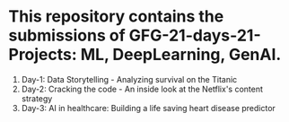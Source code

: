 # This repository contains the submissions of GFG-21-days-21-Projects: ML, DeepLearning, GenAI.

1. Day-1: Data Storytelling - Analyzing survival on the Titanic
2. Day-2: Cracking the code - An inside look at the Netflix's content strategy
3. Day-3: AI in healthcare: Building a life saving heart disease predictor
